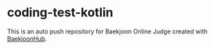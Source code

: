 # coding-test-kotlin
This is an auto push repository for Baekjoon Online Judge created with [BaekjoonHub](https://github.com/BaekjoonHub/BaekjoonHub).
